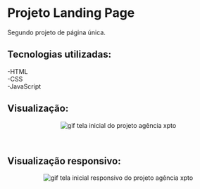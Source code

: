 # Projeto Landing Page
Segundo projeto de página única.
<br>

## Tecnologias utilizadas:
-HTML
<br>
-CSS
<br>
-JavaScript

## Visualização:

  <p align="center">
<img src="src/imagens/Landing-page-02.gif" alt="gif tela inicial do projeto agência xpto">
  </p>
<br>

 ## Visualização responsivo:
  <p align="center">
    <img align="center" src="src/imagens/Landing-page-02-responsivo.gif" alt="gif tela inicial responsivo do projeto agência xpto">
  </p>
<br>

